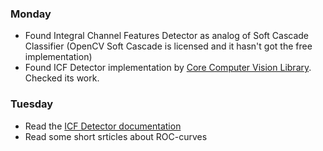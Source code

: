 ### Monday
 - Found Integral Channel Features Detector as analog of Soft Cascade Classifier (OpenCV Soft Cascade is licensed and it hasn't got the free implementation)
 - Found ICF Detector implementation by [Core Computer Vision Library](https://github.com/liuliu/ccv). Checked its work.

### Tuesday
 - Read the [ICF Detector documentation](http://docs.opencv.org/master/modules/xobjdetect/doc/integral_channel_features.html)
 - Read some short srticles about ROC-curves